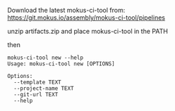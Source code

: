 Download the latest mokus-ci-tool from: https://git.mokus.io/assembly/mokus-ci-tool/pipelines

unzip artifacts.zip and place mokus-ci-tool in the PATH

then


```
mokus-ci-tool new --help
Usage: mokus-ci-tool new [OPTIONS]

Options:
  --template TEXT
  --project-name TEXT
  --git-url TEXT
  --help   

```
